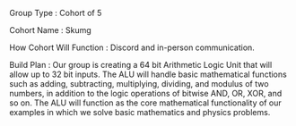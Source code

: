 Group Type : Cohort of 5

Cohort Name : Skumg

How Cohort Will Function : Discord and in-person communication.

Build Plan : Our group is creating a 64 bit Arithmetic Logic Unit that will allow up to 32 bit
inputs. The ALU will handle basic mathematical functions such as adding, subtracting,
multiplying, dividing, and modulus of two numbers, in addition to the logic operations of
bitwise AND, OR, XOR, and so on. The ALU will function as the core mathematical
functionality of our examples in which we solve basic mathematics and physics problems.
